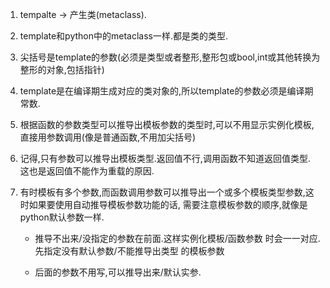 1. tempalte -> 产生类(metaclass).

2. template和python中的metaclass一样.都是类的类型.

3. 尖括号是template的参数(必须是类型或者整形,整形包或bool,int或其他转换为整形的对象,包括指针)

4. template是在编译期生成对应的类对象的,所以template的参数必须是编译期常数.

5. 根据函数的参数类型可以推导出模板参数的类型时,可以不用显示实例化模板,直接用参数调用(像是普通函数,不用加尖括号)

6. 记得,只有参数可以推导出模板类型.返回值不行,调用函数不知道返回值类型.
	这也是返回值不能作为重载的原因.

7. 有时模板有多个参数,而函数调用参数可以推导出一个或多个模板类型参数,这时如果要使用自动推导模板参数功能的话,
需要注意模板参数的顺序,就像是python默认参数一样.

	- 推导不出来/没指定的参数在前面.这样实例化模板/函数参数 时会一一对应. 
		先指定没有默认参数/不能推导出类型 的模板参数

	- 后面的参数不用写,可以推导出来/默认实参.
